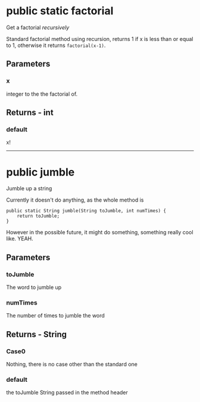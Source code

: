 # public static factorial

Get a factorial *recursively*

Standard factorial method using recursion, returns 1 if x is less than
or equal to 1, otherwise it returns `factorial(x-1)`.

## Parameters

### x 

integer to the the factorial of.
		

## Returns - int
### default 

x!
		
-----

# public jumble

Jumble up a string

Currently it doesn't do anything, as the whole method is

	public static String jumble(String toJumble, int numTimes) {
		return toJumble;
	}

However in the possible future, it might do something, something
really cool like. YEAH.

## Parameters

### toJumble

The word to jumble up

### numTimes

The number of times to jumble the word
		

## Returns - String
### Case0 	

Nothing, there is no case other than the standard one
		
### default 	

the toJumble String passed in the method header
